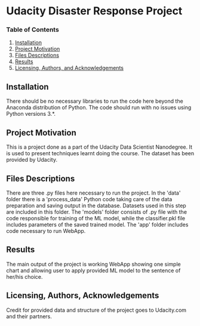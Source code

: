 # Udacity Disaster Response Project

### Table of Contents

1. [Installation](#installation)
2. [Project Motivation](#motivation)
3. [Files Descriptions](#files)
4. [Results](#results)
5. [Licensing, Authors, and Acknowledgements](#licensing)

## Installation <a name="installation"></a>

There should be no necessary libraries to run the code here beyond the Anaconda distribution of Python.  The code should run with no issues using Python versions 3.*.

## Project Motivation<a name="motivation"></a>

This is a project done as a part of the Udacity Data Scientist Nanodegree. It is used to present techniques learnt doing the course. The dataset has been provided by Udacity.

## Files Descriptions <a name="files"></a>

There are three .py files here necessary to run the project. In the 'data' folder there is a 'process_data' Python code taking care of the data preparation and saving output in the database. Datasets used in this step are included in this folder.
The 'models' folder consists of .py file with the code responsible for training of the ML model, while the classifier.pkl file includes parameters of the saved trained model.
The 'app' folder includes code necessary to run WebApp.

## Results<a name="results"></a>

The main output of the project is working WebApp showing one simple chart and allowing user to apply provided ML model to the sentence of her/his choice.

## Licensing, Authors, Acknowledgements<a name="licensing"></a>

Credit for provided data and structure of the project goes to Udacity.com and their partners.
